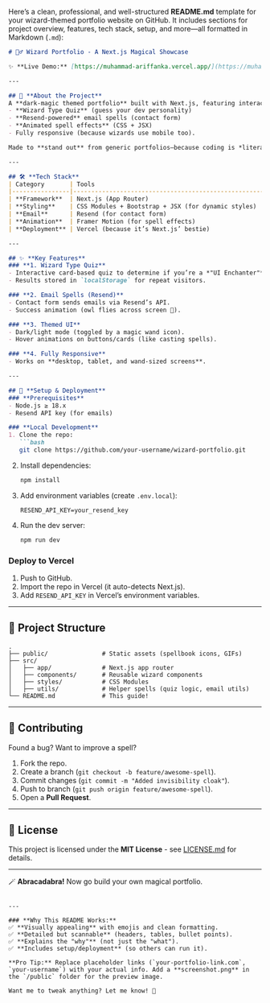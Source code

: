 Here’s a clean, professional, and well-structured **README.md** template for your wizard-themed portfolio website on GitHub. It includes sections for project overview, features, tech stack, setup, and more—all formatted in Markdown (`.md`):

```markdown
# 🧙‍♂️ Wizard Portfolio - A Next.js Magical Showcase  

✨ **Live Demo:** [https://muhammad-ariffanka.vercel.app/](https://muhammad-ariffanka.vercel.app/)  

---

## 🔮 **About the Project**  
A **dark-magic themed portfolio** built with Next.js, featuring interactive wizardry elements:  
- **Wizard Type Quiz** (guess your dev personality)  
- **Resend-powered** email spells (contact form)  
- **Animated spell effects** (CSS + JSX)  
- Fully responsive (because wizards use mobile too).  

Made to **stand out** from generic portfolios—because coding is *literally* magic.  

---

## 🛠️ **Tech Stack**  
| Category       | Tools                                                                 |
|----------------|-----------------------------------------------------------------------|
| **Framework**  | Next.js (App Router)                                                  |
| **Styling**    | CSS Modules + Bootstrap + JSX (for dynamic styles)                    |
| **Email**      | Resend (for contact form)                                             |
| **Animation**  | Framer Motion (for spell effects)                                     |
| **Deployment** | Vercel (because it’s Next.js’ bestie)                                 |

---

## ✨ **Key Features**  
### **1. Wizard Type Quiz**  
- Interactive card-based quiz to determine if you’re a *"UI Enchanter"* or *"Backend Alchemist"*.  
- Results stored in `localStorage` for repeat visitors.  

### **2. Email Spells (Resend)**  
- Contact form sends emails via Resend’s API.  
- Success animation (owl flies across screen 🦉).  

### **3. Themed UI**  
- Dark/light mode (toggled by a magic wand icon).  
- Hover animations on buttons/cards (like casting spells).  

### **4. Fully Responsive**  
- Works on **desktop, tablet, and wand-sized screens**.  

---

## 🚀 **Setup & Deployment**  
### **Prerequisites**  
- Node.js ≥ 18.x  
- Resend API key (for emails)  

### **Local Development**  
1. Clone the repo:  
   ```bash
   git clone https://github.com/your-username/wizard-portfolio.git
   ```
2. Install dependencies:  
   ```bash
   npm install
   ```
3. Add environment variables (create `.env.local`):  
   ```env
   RESEND_API_KEY=your_resend_key
   ```
4. Run the dev server:  
   ```bash
   npm run dev
   ```

### **Deploy to Vercel**  
1. Push to GitHub.  
2. Import the repo in Vercel (it auto-detects Next.js).  
3. Add `RESEND_API_KEY` in Vercel’s environment variables.  

---

## 📂 **Project Structure**  
```plaintext
.
├── public/               # Static assets (spellbook icons, GIFs)
├── src/
│   ├── app/              # Next.js app router
│   ├── components/       # Reusable wizard components
│   ├── styles/           # CSS Modules
│   ├── utils/            # Helper spells (quiz logic, email utils)
└── README.md             # This guide!
```

---

## 🤝 **Contributing**  
Found a bug? Want to improve a spell?  
1. Fork the repo.  
2. Create a branch (`git checkout -b feature/awesome-spell`).  
3. Commit changes (`git commit -m "Added invisibility cloak"`).  
4. Push to branch (`git push origin feature/awesome-spell`).  
5. Open a **Pull Request**.  

---

## 📜 **License**  
This project is licensed under the **MIT License** - see [LICENSE.md](./LICENSE.md) for details.  

---

🪄 **Abracadabra!** Now go build your own magical portfolio.  
``` 

---

### **Why This README Works:**  
✅ **Visually appealing** with emojis and clean formatting.  
✅ **Detailed but scannable** (headers, tables, bullet points).  
✅ **Explains the "why"** (not just the "what").  
✅ **Includes setup/deployment** (so others can run it).  

**Pro Tip:** Replace placeholder links (`your-portfolio-link.com`, `your-username`) with your actual info. Add a **screenshot.png** in the `/public` folder for the preview image.  

Want me to tweak anything? Let me know! 🚀
